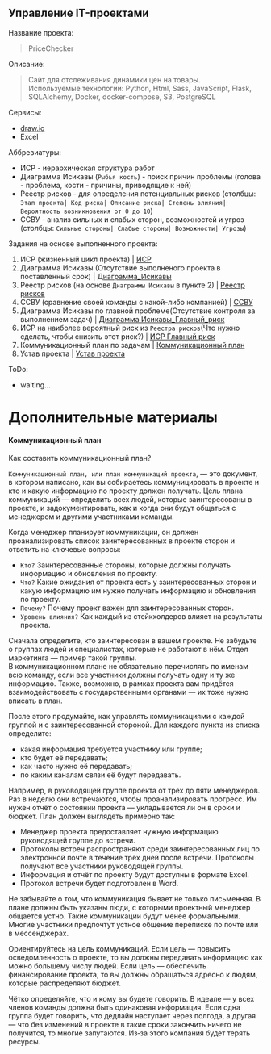 Управление IT-проектами
----

Название проекта:
> PriceChecker

Описание:
> Сайт для отслеживания динамики цен на товары. <br>
> Используемые технологии: Python, Html, Sass, JavaScript, Flask, SQLAlchemy, Docker, docker-compose, S3, PostgreSQL

Сервисы:
- [draw.io](https://app.diagrams.net/)
- Excel

Аббревиатуры:
- ИСР - иерархическая структура работ
- Диаграмма Исикавы (```Рыбья кость```) - поиск причин проблемы (голова - проблема, кости - причины, приводящие к ней)
- Реестр рисков - для определения потенциальных рисков (столбцы: ```Этап проекта| Код риска| Описание риска| Степень влияния| Вероятность возникновения от 0 до 10```)
- ССВУ - анализ сильных и слабых сторон, возможностей и угроз (столбцы: ```Сильные стороны| Слабые стороны| Возможности| Угрозы```)

Задания на основе выполненного проекта:
1. ИСР (жизненный цикл проекта) | [ИСР](ИСР.drawio)
2. Диаграмма Исикавы (Отсутствие выполненого проекта в поставленный срок) | [Диаграмма_Исикавы](Диаграмма_Исикавы.drawio)
3. Реестр рисков (на основе ```Диаграммы Исикавы``` в пункте 2) | [Реестр рисков](Реестр_рисков.xlsx)
4. ССВУ (сравнение своей команды с какой-либо компанией) | [ССВУ](ССВУ.xlsx)
5. Диаграмма Исикавы по главной проблеме(Отсутствие контроля за выполнением задач) | [Диаграмма Исикавы_Главный_риск](Диаграмма_Исикавы_Главный_риск.drawio)
6. ИСР на наиболее вероятный риск из ```Реестра рисков```(Что нужно сделать, чтобы снизить этот риск?) | [ИСР Главный риск](ИСР_Главный_риск.drawio)
7. Коммуникационный план по задачам | [Коммуникационный план](Коммуникационный_план.xlsx)
8. Устав проекта | [Устав проекта](Устав_проекта.md)

ToDo:
- waiting...


# Дополнительные материалы

#### Коммуникационный план
Как составить коммуникационный план?

```Коммуникационный план, или план коммуникаций проекта```, — это документ, в котором написано, как вы собираетесь коммуницировать в проекте и кто и какую информацию по проекту должен получать. Цель плана коммуникаций — определить всех людей, которые заинтересованы в проекте, и задокументировать, как и когда они будут общаться с менеджером и другими участниками команды. 			

Когда менеджер планирует коммуникации, он должен проанализировать список заинтересованных в проекте сторон и ответить на ключевые вопросы: 	

- ```Кто?``` Заинтересованные стороны, которые должны получать информацию и обновления по проекту.
- ```Что?``` Какие ожидания от проекта есть у заинтересованных сторон и какую информацию им нужно получать информацию и обновления по проекту.
- ```Почему?``` Почему проект важен для заинтересованных сторон.
- ```Уровень влияния?``` Как каждый из стейкхолдеров влияет на результаты проекта.

Сначала определите, кто заинтересован в вашем проекте. Не забудьте о группах людей и специалистах, которые не работают в нём. Отдел маркетинга — пример такой группы. 			
В коммуникационном плане не обязательно перечислять по именам всю команду, если все участники должны получать одну и ту же информацию. Также, возможно, в рамках проекта вам придётся взаимодействовать с государственными органами — их тоже нужно вписать в план. 			

После этого продумайте, как управлять коммуникациями с каждой группой и с заинтересованной стороной. Для каждого пункта из списка определите: 			
- какая информация требуется участнику или группе;
- кто будет её передавать;
- как часто нужно её передавать;
- по каким каналам связи её будут передавать.

Например, в руководящей группе проекта от трёх до пяти менеджеров. Раз в неделю они встречаются, чтобы проанализировать прогресс. Им нужен отчёт о состоянии проекта — укладывается ли он в сроки и бюджет. План должен выглядеть примерно так: 			
- Менеджер проекта предоставляет нужную информацию руководящей группе до встречи.
- Протоколы встреч распространяют среди заинтересованных лиц по электронной почте в течение трёх дней после встречи. Протоколы получают все участники руководящей группы.
- Информация и отчёт по проекту будут доступны в формате Excel.
- Протокол встречи будет подготовлен в Word.

Не забывайте о том, что коммуникация бывает не только письменная. В плане должны быть указаны люди, с которыми проектный менеджер общается устно. Такие коммуникации будут менее формальными. Многие участники предпочтут устное общение переписке по почте или в мессенджерах. 			

Ориентируйтесь на цель коммуникаций. Если цель — повысить осведомленность о проекте, то вы должны передавать информацию как можно большему числу людей. Если цель — обеспечить финансирование проекта, то вы должны обращаться адресно к людям, которые распределяют бюджет. 			

Чётко определяйте, что и кому вы будете говорить. В идеале — у всех членов команды должна быть одинаковая информация. Если одна группа будет говорить, что дедлайн наступает через полгода, а другая — что без изменений в проекте в такие сроки закончить ничего не получится, то многие запутаются. Из‑за этого компания будет терять ресурсы. 	


